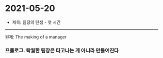 # 2021-05-20
- 제목: 팀장의 탄생 - 첫 시간

---

원제: The making of a manager


### 프롤로그. 탁월한 팀장은 타고나는 게 아니라 만들어진다

